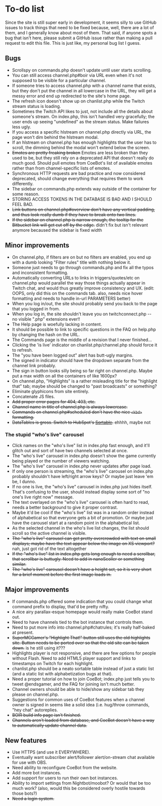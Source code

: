 # To-do list
Since the site is still super early in development, it seems silly to use GitHub issues to track things that need to be fixed because, well, there are a lot of them, and I generally know about most of them. That said, if anyone spots a bug that isn't here, please submit a GitHub issue rather than making a pull request to edit this file. This is just like, my personal bug list I guess.


## Bugs
* Scrollspy on commands.php doesn't update until user starts scrolling.
* You can still access channel.php#boir via URL even when it's not supposed to be visible for a particular channel.
* If someone tries to access channel.php with a channel name that exists, but they don't put the channel in all lowercase in the URL, they will get a messy error and end up redirected to the site's home page.
* The refresh icon doesn't show up on chanlist.php while the Twitch stream status is loading.
* Sometimes the Twitch API likes to just, not include all the details about someone's stream. On index.php, this isn't handled very gracefully; the user ends up seeing "undefined" as the stream status. Make failures less ugly.
* If you access a specific hlstream on channel.php directly via URL, the page won't dim behind the hlstream modal.
* If an hlstream on channel.php has enough highlights that the user has to scroll, the dimming behind the modal won't extend below the screen.
* ~~Emotes are pretty freaking broken~~ Emotes are less broken than they used to be, but they still rely on a deprecated API that doesn't really do much good. Should pull emotes from CoeBot's list of available emotes rather than from channel-specific lists of emotes.
* Synchronous HTTP requests are bad practice and now considered deprecated, should change everything that requires them to work differently.
* The sidebar on commands.php extends way outside of the container for some reason.
* STORING ACCESS TOKENS IN THE DATABASE IS BAD AND I SHOULD FEEL BAD.
* ~~Link buttons on channel.php#overview don't have any vertical padding, and thus look really dumb if they have to break onto two lines.~~
* ~~If the sidebar on channel.php is narrow enough, the tooltip for the Bitbucket link will get cut off by the edge.~~ didn't fix but isn't relevant anymore becaused the sidebar is fixed width


## Minor improvements
* On channel.php, if filters are on but no filters are enabled, you end up with a dumb looking "Filter rules" title with nothing below it.
* Someone just needs to go through commands.php and fix all the typos and inconsistent formatting.
* Automatically converting URLs to links in triggers/quotes/etc on channel.php would parallel the way those things actually appear in Twitch chat, and would thus greatly improve consistency and UX. (edit: OOPS, only did this on the commands tab. also, needs nice hover formatting and needs to handle in-url PARAMETERS better)
* When you log in/out, the site should probably send you back to the page that you logged in from.
* When you log in, the site shouldn't leave you on twitchconnect.php -- no visible ".php" extensions ever!!
* The Help page is woefully lacking in content.
* It should be possible to link to specific questions in the FAQ on help.php by changing the hash on the URL.
* The Commands page is the middle of a revision that I never finished...
* Clicking the 'is live' indicator on chanlist.php/channel.php should force it to refresh.
* The "you have been logged out" alert has butt-ugly margins.
* The signed in indicator should have the dropdown separate from the channel link probably.
* The sign in button looks silly being so far right on channel.php. Maybe put a max width on all the containers of like 1600px?
* On channel.php, "Highlights" is a rather misleading title for the "highlight that" tab; maybe should be changed to "past broadcasts" or something?
* Eliminate glyphicons from site entirely.
* Concatenate JS files.
* ~~Add proper error pages for 404, 403, etc.~~
* ~~Channel name in title of channel.php is always lowercase.~~
* ~~Commands on channel.php#scheduled don't have the nice `<kbd>` formatting.~~
* ~~DataTables is gross. Switch to HubSpot's [Sortable](http://github.hubspot.com/sortable/docs/welcome/).~~ ehhhh, maybe not


### The stupid "who's live" carousel
* Click names on the "who's live" list in index.php fast enough, and it'll glitch out and sort of have two channels selected at once.
* The "who's live" carousel in index.php doesn't show the game currently being played or the number of viewers watching.
* The "who's live" carousel in index.php never updates after page load.
* If only one person is streaming, the "who's live" carousel on index.php probably shouldn't have left/right arrow keys? Or maybe just leave 'em be, I dunno.
* If no one is live, the "who's live" carousel in index.php just hides itself. That's confusing to the user, should instead display some sort of "no one's live right now" message.
* The text overlayed on the "who's live" carousel is often hard to read, needs a better background to give it proper contrast.
* Maybe it'd be cool if the "who's live" list was in a random order instead of alphabetical so that everyone gets a bit of promotion. Or maybe just have the carousel start at a random point in the alphabetical list.
* As the selected channel in the who's live list changes, the list should scroll so the active channel is visible.
* ~~The "who's live" carousel can get pretty overcrowded with text on small displays; maybe have the text appear below the image on XS viewport?~~ nah, just got rid of the text altogether
* ~~If the "who's live" list in index.php gets long enough to need a scrollbar, that scrollbar is buttugly. Need to add in nanoScoller or something similar.~~
* ~~The "who's live" carousel doesn't have a height set, so it is very short for a brief moment before the first image loads in.~~


## Major improvements
* If commands.php offered some indication that you could change what command prefix to display, that'd be pretty nifty.
* A nice airy parallax-esque homepage would really make CoeBot stand out.
* Need to have channels tied to the bot instance that controls them.
* Need to put more info into channel.php#chatrules; it's really half-baked at present.
* ~~SuperMCGamer's "Highlight That!" button still uses the old highlights site. Button needs to be ported over so that the old site can be taken down.~~ is he still using it???
* Highlights player is not responsive, and there are few options for people without Flash. Need to add HTML5 player support and links to timestamps on Twitch for each highlight.
* chanlist.php should be a neato sortable table instead of just a static list (and a static list with alphabetization bugs at that).
* Need a proper tutorial on how to join CoeBot; index.php just tells you to tweet @endsgamer, and the FAQ for joining isn't much better.
* Channel owners should be able to hide/show any sidebar tab they please on channel.php.
* Suggestions for common uses of CoeBot features when a channel owner is signed in seems like a solid idea (i.e. hug/throw commands, "hey chat" autoreplies.
* ~~BOIR build info page isn't finished.~~
* ~~Channels aren't loaded from database, and CoeBot doesn't have a way to automatically update channel data.~~

## New features
* Use HTTPS (and use it EVERYWHERE).
* Eventually want subscriber alert/follower alert/on-stream chat available for use with OBS.
* Need ability to reconfigure CoeBot from the website.
* Add more bot instances.
* Add support for users to run their own bot instances.
* Ability to import settings from Nightbot/moobot? Or would that be too much work? (also, would this be considered overly hostile towards those bots?)
* ~~Need a login system.~~
